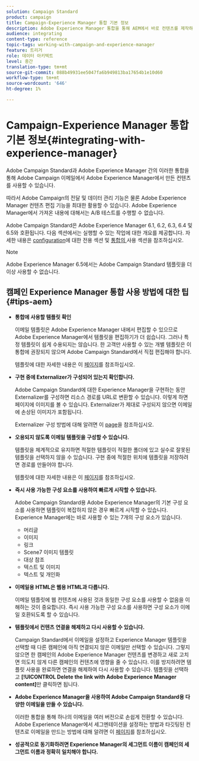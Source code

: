 ```yaml
---
solution: Campaign Standard
product: campaign
title: Campaign-Experience Manager 통합 기본 정보
description: Adobe Experience Manager 통합을 통해 AEM에서 바로 컨텐츠를 제작하여 Adobe Campaign에서 나중에 사용할 수 있습니다.
audience: integrating
content-type: reference
topic-tags: working-with-campaign-and-experience-manager
feature: 트리거
role: 데이터 아키텍트
level: 중간
translation-type: tm+mt
source-git-commit: 088b49931ee5047fa6b949813ba17654b1e10d60
workflow-type: tm+mt
source-wordcount: '646'
ht-degree: 1%

---
```



# Campaign-Experience Manager 통합 기본 정보{#integrating-with-experience-manager}

Adobe Campaign Standard과 Adobe Experience Manager 간의 이러한 통합을 통해 Adobe Campaign 이메일에서 Adobe Experience Manager에서 만든 컨텐츠를 사용할 수 있습니다.

따라서 Adobe Campaign의 전달 및 데이터 관리 기능은 물론 Adobe Experience Manager 컨텐츠 편집 기능을 최대한 활용할 수 있습니다. Adobe Experience Manager에서 가져온 내용에 대해서는 A/B 테스트를 수행할 수 없습니다.

Adobe Campaign Standard은 Adobe Experience Manager 6.1, 6.2, 6.3, 6.4 및 6.5와 호환됩니다. 다음 섹션에서는 실행할 수 있는 작업에 대한 개요를 제공합니다. 자세한 내용은 [configuration](https://docs.adobe.com/content/help/en/experience-manager-65/administering/integration/campaignstandard.html)에 대한 전용 섹션 및 [통합의 ](https://docs.adobe.com/content/help/en/experience-manager-65/authoring/aem-adobe-campaign/campaign.html)사용 섹션을 참조하십시오.

>[!NOTE]
>
> Adobe Experience Manager 6.5에서는 Adobe Campaign Standard 템플릿을 더 이상 사용할 수 없습니다.

## 캠페인 Experience Manager 통합 사용 방법에 대한 팁 {#tips-aem}

* **통합에 사용할 템플릿 확인**

   이메일 템플릿은 Adobe Experience Manager 내에서 편집할 수 있으므로 Adobe Experience Manager에서 템플릿을 편집하기가 더 쉽습니다. 그러나 특정 템플릿이 쉽게 수용되지는 않습니다. 한 고객만 사용할 수 있는 개별 템플릿은 이 통합에 권장되지 않으며 Adobe Campaign Standard에서 직접 편집해야 합니다.

   템플릿에 대한 자세한 내용은 이 [페이지](https://docs.adobe.com/content/help/en/experience-manager-65/developing/platform/templates/templates.html)를 참조하십시오.

* **구현 중에 Externalizer가 구성되어 있는지 확인합니다.**

   Adobe Campaign Standard에 대한 Experience Manager을 구현하는 동안 Externalizer를 구성하면 리소스 경로를 URL로 변환할 수 있습니다. 이렇게 하면 페이지에 이미지를 볼 수 있습니다. Externalizer가 제대로 구성되지 않으면 이메일에 손상된 이미지가 포함됩니다.

   Externalizer 구성 방법에 대해 알려면 이 [page](https://docs.adobe.com/content/help/en/experience-manager-65/developing/platform/externalizer.html)을 참조하십시오.

* **오용되지 않도록 이메일 템플릿을 구성할 수 있습니다.**

   템플릿을 체계적으로 유지하면 적절한 템플릿이 적절한 폴더에 있고 실수로 잘못된 템플릿을 선택하지 않을 수 있습니다. 구현 중에 적절한 위치에 템플릿을 저장하려면 경로를 만들어야 합니다.

   템플릿에 대한 자세한 내용은 이 [페이지](https://docs.adobe.com/content/help/en/experience-manager-65/developing/platform/templates/templates.html#template-availability)를 참조하십시오.

* **즉시 사용 가능한 구성 요소를 사용하여 빠르게 시작할 수 있습니다.**

   Adobe Campaign Standard용 Adobe Experience Manager의 기본 구성 요소를 사용하면 템플릿이 복잡하지 않은 경우 빠르게 시작할 수 있습니다.
Experience Manager에는 바로 사용할 수 있는 7개의 구성 요소가 있습니다.

   * 머리글
   * 이미지
   * 링크
   * Scene7 이미지 템플릿
   * 대상 참조
   * 텍스트 및 이미지
   * 텍스트 및 개인화

* **이메일용 HTML은 웹용 HTML과 다릅니다.**

   이메일 템플릿에 웹 컨텐츠에 사용된 것과 동일한 구성 요소를 사용할 수 없음을 이해하는 것이 중요합니다. 즉시 사용 가능한 구성 요소를 사용하면 구성 요소가 이메일 호환되도록 할 수 있습니다.

* **템플릿에서 컨텐츠 연결을 해제하고 다시 사용할 수 있습니다.**

   Campaign Standard에서 이메일을 설정하고 Experience Manager 템플릿을 선택할 때 다른 캠페인에 아직 연결되지 않은 이메일만 선택할 수 있습니다. 그렇지 않으면 한 캠페인의 Adobe Experience Manager 컨텐츠를 변경하고 새로 고치면 의도치 않게 다른 캠페인의 컨텐츠에 영향을 줄 수 있습니다.
이를 방지하려면 템플릿 사용을 완료하면 연결을 해제하여 다시 사용할 수 있습니다. 템플릿을 선택하고 **[!UICONTROL Delete the link with Adobe Experience Manager content]**&#x200B;만 클릭하면 됩니다.

* **Adobe Experience Manager을 사용하여 Adobe Campaign Standard용 다양한 이메일을 만들 수 있습니다.**

   이러한 통합을 통해 하나의 이메일을 여러 버전으로 손쉽게 전환할 수 있습니다.
Adobe Experience Manager에서 세그멘테이션을 설정하는 방법과 타깃팅된 컨텐츠로 이메일을 만드는 방법에 대해 알려면 이 [페이지](https://docs.adobe.com/help/en/experience-manager-65/authoring/aem-adobe-campaign/target-adobe-campaign.html#setting-up-segmentation-in-aem)를 참조하십시오.

* **성공적으로 동기화하려면 Experience Manager의 세그먼트 이름이 캠페인의 세그먼트 이름과 정확히 일치해야 합니다.**